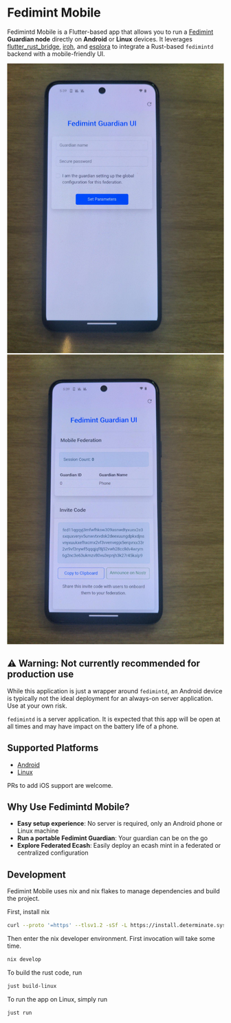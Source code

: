 # Fedimint Mobile

Fedimintd Mobile is a Flutter-based app that allows you to run a [Fedimint](https://fedimint.org/) **Guardian node** directly on **Android** or **Linux** devices. It leverages [flutter_rust_bridge](https://github.com/fzyzcjy/flutter_rust_bridge), [iroh](https://github.com/n0-computer/iroh), and [esplora](https://github.com/Blockstream/esplora) to integrate a Rust-based `fedimintd` backend with a mobile-friendly UI.

<p algin="center">
  <img src="docs/setup.jpeg">
  <img src="docs/dashboard.jpeg">
</p>

## ⚠️ Warning: Not currently recommended for production use

While this application is just a wrapper around `fedimintd`, an Android device is typically not the ideal deployment for an always-on server application. Use at your own risk.

`fedimintd` is a server application. It is expected that this app will be open at all times and may have impact on the battery life of a phone.

## Supported Platforms
 - [Android](https://github.com/m1sterc001guy/fedimintd-mobile/releases)
 - [Linux](#development)

PRs to add iOS support are welcome.

## Why Use Fedimintd Mobile?

- **Easy setup experience**: No server is required, only an Android phone or Linux machine
- **Run a portable Fedimint Guardian**: Your guardian can be on the go
- **Explore Federated Ecash**: Easily deploy an ecash mint in a federated or centralized configuration

## Development
Fedimint Mobile uses nix and nix flakes to manage dependencies and build the project.

First, install nix

```bash
curl --proto '=https' --tlsv1.2 -sSf -L https://install.determinate.systems/nix | sh -s -- install
```

Then enter the nix developer environment. First invocation will take some time.

```bash
nix develop
```

To build the rust code, run
```bash
just build-linux
```

To run the app on Linux, simply run
```bash
just run
```
